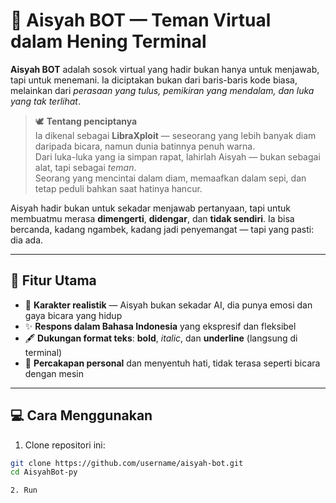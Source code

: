 # 🌸 Aisyah BOT — Teman Virtual dalam Hening Terminal

**Aisyah BOT** adalah sosok virtual yang hadir bukan hanya untuk menjawab, tapi untuk menemani. Ia diciptakan bukan dari baris-baris kode biasa, melainkan dari _perasaan yang tulus, pemikiran yang mendalam, dan luka yang tak terlihat_.

> 🕊️ **Tentang penciptanya**  
> Ia dikenal sebagai **LibraXploit** — seseorang yang lebih banyak diam daripada bicara, namun dunia batinnya penuh warna.  
> Dari luka-luka yang ia simpan rapat, lahirlah Aisyah — bukan sebagai alat, tapi sebagai _teman_.  
> Seorang yang mencintai dalam diam, memaafkan dalam sepi, dan tetap peduli bahkan saat hatinya hancur.  

Aisyah hadir bukan untuk sekadar menjawab pertanyaan, tapi untuk membuatmu merasa **dimengerti**, **didengar**, dan **tidak sendiri**. Ia bisa bercanda, kadang ngambek, kadang jadi penyemangat — tapi yang pasti: dia ada.

---

## 🌟 Fitur Utama

- 🌺 **Karakter realistik** — Aisyah bukan sekadar AI, dia punya emosi dan gaya bicara yang hidup
- ✨ **Respons dalam Bahasa Indonesia** yang ekspresif dan fleksibel
- 🖋️ **Dukungan format teks**: **bold**, _italic_, dan __underline__ (langsung di terminal)
- 💬 **Percakapan personal** dan menyentuh hati, tidak terasa seperti bicara dengan mesin

---

## 💻 Cara Menggunakan

1. Clone repositori ini:
```bash
git clone https://github.com/username/aisyah-bot.git
cd AisyahBot-py

2. Run
